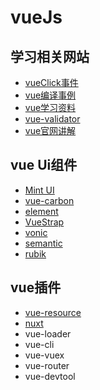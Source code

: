 # vueJs 

[Mint UI]: http://elemefe.github.io/mint-ui/
[vue-carbon]: https://myronliu347.github.io/vue-carbon/
[element]: http://element.eleme.io/
[VueStrap]: http://yuche.github.io/vue-strap/
[semantic]: http://www.semantic-ui.com
[vonic]: https://wangdahoo.github.io/vonic/docs/
[rubik]: https://ccforward.github.io/rubik
[vue-resource]: https://github.com/vuejs/vue-resource
[nuxt]: https://github.com/nuxt/nuxt.js

[vueClick事件]: http://jiangjiu.leanapp.cn/article/578c4463a633bd00589330d3
[vue编译事例]: https://github.com/yangjunjun/vue-pack-demo
[vue学习资料]: https://github.com/vuejs/awesome-vue#syntax-highlighting
[vue-validator]: http://vuejs.github.io/vue-validator/zh-cn/index.html
[vue官网讲解]: https://github.com/bhnddowinf/vuejs2-learn


## 学习相关网站
- [vueClick事件][]
- [vue编译事例][]
- [vue学习资料][]
- [vue-validator][]
- [vue官网讲解][]


## vue Ui组件
- [Mint UI][]		
- [vue-carbon][]		
- [element][]		
- [VueStrap][]		
- [vonic][]		
- [semantic][]		
- [rubik][]		


## vue插件
- [vue-resource][]	  
- [nuxt][]	  
-  vue-loader
-  vue-cli
-  vue-vuex
-  vue-router
-  vue-devtool
